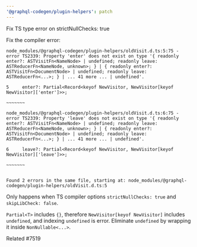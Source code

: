 ```yaml
---
'@graphql-codegen/plugin-helpers': patch
---
```


Fix TS type error on strictNullChecks: true

Fix the compiler error:

```
node_modules/@graphql-codegen/plugin-helpers/oldVisit.d.ts:5:75 - error TS2339: Property 'enter' does not exist on type '{ readonly enter?: ASTVisitFn<NameNode> | undefined; readonly leave: ASTReducerFn<NameNode, unknown>; } | { readonly enter?: ASTVisitFn<DocumentNode> | undefined; readonly leave: ASTReducerFn<...>; } | ... 41 more ... | undefined'.

5     enter?: Partial<Record<keyof NewVisitor, NewVisitor[keyof NewVisitor]['enter']>>;
                                                                            ~~~~~~~

node_modules/@graphql-codegen/plugin-helpers/oldVisit.d.ts:6:75 - error TS2339: Property 'leave' does not exist on type '{ readonly enter?: ASTVisitFn<NameNode> | undefined; readonly leave: ASTReducerFn<NameNode, unknown>; } | { readonly enter?: ASTVisitFn<DocumentNode> | undefined; readonly leave: ASTReducerFn<...>; } | ... 41 more ... | undefined'.

6     leave?: Partial<Record<keyof NewVisitor, NewVisitor[keyof NewVisitor]['leave']>>;
                                                                            ~~~~~~~


Found 2 errors in the same file, starting at: node_modules/@graphql-codegen/plugin-helpers/oldVisit.d.ts:5
```

Only happens when TS compiler options `strictNullChecks: true` and `skipLibCheck: false`.

`Partial<T>` includes `{}`, therefore `NewVisitor[keyof NewVisitor]` includes `undefined`, and indexing `undefined` is error.
Eliminate `undefined` by wrapping it inside `NonNullable<...>`.

Related #7519 
